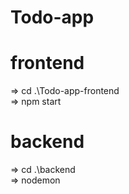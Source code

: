 # Todo-app
# frontend
=> cd .\Todo-app-frontend\
=> npm start

# backend
=> cd .\backend\
=> nodemon